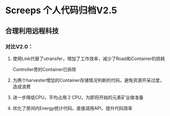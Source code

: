 # Screeps 个人代码归档V2.5

## 合理利用远程科技

### 对比V2.0：

1. 使用Link代替了utransfer，增加了工作效率，减少了Road和Container的损耗

    Controller旁的Container已拆除

2. 为两个harvester增加的Container存储情况判断的代码，避免资源开采过度，造成浪费

3. 进一步降低CPU，平均占用 2 CPU，为即将开始的元素矿业做准备

4. 优化了房间内Energy统计代码，直接调用API，提升代码效率